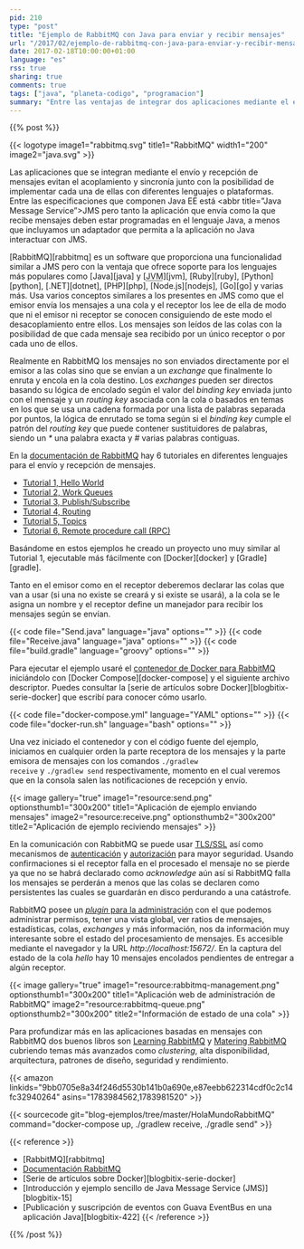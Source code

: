 ```yaml
---
pid: 210
type: "post"
title: "Ejemplo de RabbitMQ con Java para enviar y recibir mensajes"
url: "/2017/02/ejemplo-de-rabbitmq-con-java-para-enviar-y-recibir-mensajes/"
date: 2017-02-18T10:00:00+01:00
language: "es"
rss: true
sharing: true
comments: true
tags: ["java", "planeta-codigo", "programacion"]
summary: "Entre las ventajas de integrar dos aplicaciones mediante el envío de mensajes están que evita que estén acopladas y la comunicación es asíncrona. Con RabbitMQ también podremos implementar cada uno de ellas con el lenguaje de programación que prefiramos de entre las varias posibilidades para las que ofrece clientes y por esto último podemos preferir usarlo en vez de las especificación JMS propia de Java EE que nos obligaría a usar un servidor de aplicaciones que lo implemente, posiblemente JBoss/Wildfly o Weblogic en vez de Tomcat o Jetty. En el artículo incluyo un ejemplo para el lenguaje Java mostrando el envío y recepción de mensajes junto con la aplicación de administración que nos proporcionará información útil."
---
```


{{% post %}}

{{< logotype image1="rabbitmq.svg" title1="RabbitMQ" width1="200" image2="java.svg" >}}

Las aplicaciones que se integran mediante el envío y recepción de mensajes evitan el acoplamiento y sincronía junto con la posibilidad de implementar cada una de ellas con diferentes lenguajes o plataformas. Entre las especificaciones que componen Java EE está <abbr title=”Java Message Service”>JMS</abbr> pero tanto la aplicación que envía como la que recibe mensajes deben estar programadas en el lenguaje Java, a menos que incluyamos un adaptador que permita a la aplicación no Java interactuar con JMS.

[RabbitMQ][rabbitmq] es un software que proporciona una funcionalidad similar a JMS pero con la ventaja que ofrece soporte para los lenguajes más populares como [Java][java] y [<abbr title="Java Virtual Machine">JVM</abbr>][jvm], [Ruby][ruby], [Python][python], [.NET][dotnet], [PHP][php], [Node.js][nodejs], [Go][go] y varias más. Usa varios conceptos similares a los presentes en JMS como que el emisor envía los mensajes a una cola y el receptor los lee de ella de modo que ni el emisor ni receptor se conocen consiguiendo de este modo el desacoplamiento entre ellos. Los mensajes son leídos de las colas con la posibilidad de que cada mensaje sea recibido por un único receptor o por cada uno de ellos.

Realmente en RabbitMQ los mensajes no son enviados directamente por el emisor a las colas sino que se envían a un _exchange_ que finalmente lo enruta y encola en la cola destino. Los _exchanges_ pueden ser directos basando su lógica de encolado según el valor del _binding key_ enviada junto con el mensaje y un _routing key_ asociada con la cola o basados en temas en los que se usa una cadena formada por una lista de palabras separada por puntos, la lógica de enrutado se toma según si el _binding key_ cumple el patrón del _routing key_ que puede contener sustituidores de palabras, siendo un _*_ una palabra exacta y _#_ varias palabras contiguas.

En la [documentación de RabbitMQ](http://www.rabbitmq.com/documentation.html) hay 6 tutoriales en diferentes lenguajes para el envío y recepción de mensajes.

* [Tutorial 1, Hello World](http://www.rabbitmq.com/tutorials/tutorial-one-java.html)
* [Tutorial 2, Work Queues](http://www.rabbitmq.com/tutorials/tutorial-two-java.html)
* [Tutorial  3, Publish/Subscribe](http://www.rabbitmq.com/tutorials/tutorial-three-java.html)
* [Tutorial 4, Routing](http://www.rabbitmq.com/tutorials/tutorial-four-java.html)
* [Tutorial 5, Topics](http://www.rabbitmq.com/tutorials/tutorial-five-java.html)
* [Tutorial 6, Remote procedure call (RPC)](http://www.rabbitmq.com/tutorials/tutorial-six-java.html)

Basándome en estos ejemplos he creado un proyecto uno muy similar al Tutorial 1, ejecutable más fácilmente con [Docker][docker] y [Gradle][gradle].

Tanto en el emisor como en el receptor deberemos declarar las colas que van a usar (si una no existe se creará y si existe se usará), a la cola se le asigna un nombre y el receptor define un manejador para recibir los mensajes según se envían.

{{< code file="Send.java" language="java" options="" >}}
{{< code file="Receive.java" language="java" options="" >}}
{{< code file="build.gradle" language="groovy" options="" >}}

Para ejecutar el ejemplo usaré el [contenedor de Docker para RabbitMQ](https://hub.docker.com/_/rabbitmq/) iniciándolo con [Docker Compose][docker-compose] y el siguiente archivo descriptor. Puedes consultar la [serie de artículos sobre Docker][blogbitix-serie-docker] que escribí para conocer cómo usarlo.

{{< code file="docker-compose.yml" language="YAML" options="" >}}
{{< code file="docker-run.sh" language="bash" options="" >}}

Una vez iniciado el contenedor y con el código fuente del ejemplo, iniciamos en cualquier orden la parte receptora de los mensajes y la parte emisora de mensajes con los comandos <code>./gradlew receive</code> y <code>./gradlew send</code> respectivamente, momento en el cual veremos que en la consola salen las notificaciones de recepción y envío.

{{< image
    gallery="true"
    image1="resource:send.png" optionsthumb1="300x200" title1="Aplicación de ejemplo enviando mensajes"
    image2="resource:receive.png" optionsthumb2="300x200" title2="Aplicación de ejemplo reciviendo mensajes" >}}

En la comunicación con RabbitMQ se puede usar [TLS/SSL](http://www.rabbitmq.com/ssl.html) así como mecanismos de [autenticación](http://www.rabbitmq.com/authentication.html) y [autorización](http://www.rabbitmq.com/access-control.html) para mayor seguridad. Usando confirmaciones si el receptor falla en el procesado el mensaje no se pierde ya que no se habrá declarado como _acknowledge_ aún así si RabbitMQ falla los mensajes se perderán a menos que las colas se declaren como persistentes las cuales se guardarán en disco perdurando a una catástrofe.

RabbitMQ posee un [_plugin_ para la administración](https://www.rabbitmq.com/management.html) con el que podemos administrar permisos, tener una vista global, ver ratios de mensajes, estadísticas, colas, _exchanges_ y más información, nos da información muy interesante sobre el estado del procesamiento de mensajes. Es accesible mediante el navegador y la URL _http\://localhost:15672/_. En la captura del estado de la cola _hello_ hay 10 mensajes encolados pendientes de entregar a algún receptor.

{{< image
    gallery="true"
    image1="resource:rabbitmq-management.png" optionsthumb1="300x200" title1="Aplicación web de administración de RabbitMQ"
    image2="resource:rabbitmq-queue.png" optionsthumb2="300x200" title2="Información de estado de una cola" >}}

Para profundizar más en las aplicaciones basadas en mensajes con RabbitMQ dos buenos libros son [Learning RabbitMQ](https://amzn.to/2lTGMQc) y [Matering RabbitMQ](https://amzn.to/2lW9qwF) cubriendo temas más avanzados como _clustering_, alta disponibilidad, arquitectura, patrones de diseño, seguridad y rendimiento.

{{< amazon
    linkids="9bb0705e8a34f246d5530b141b0a690e,e87eebb622314cdf0c2c14fc32940264"
    asins="1783984562,1783981520" >}}

{{< sourcecode git="blog-ejemplos/tree/master/HolaMundoRabbitMQ" command="docker-compose up, ./gradlew receive, ./gradle send" >}}

{{< reference >}}
* [RabbitMQ][rabbitmq]
* [Documentación RabbitMQ](http://www.rabbitmq.com/documentation.html)
* [Serie de artículos sobre Docker][blogbitix-serie-docker]
* [Introducción y ejemplo sencillo de Java Message Service (JMS)][blogbitix-15]
* [Publicación y suscripción de eventos con Guava EventBus en una aplicación Java][blogbitix-422]
{{< /reference >}}

{{% /post %}}
